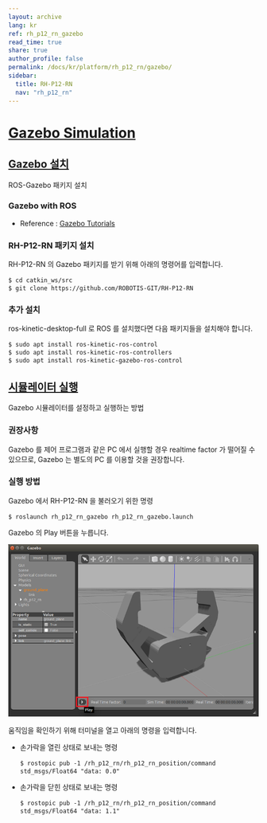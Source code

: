 ```yaml
---
layout: archive
lang: kr
ref: rh_p12_rn_gazebo
read_time: true
share: true
author_profile: false
permalink: /docs/kr/platform/rh_p12_rn/gazebo/
sidebar:
  title: RH-P12-RN
  nav: "rh_p12_rn"
---
```


<div style="counter-reset: h1 6"></div>

# [Gazebo Simulation](gazebo-simulation)

## [Gazebo 설치](gazebo-설치)
ROS-Gazebo 패키지 설치

### Gazebo with ROS
- Reference : [Gazebo Tutorials](http://gazebosim.org/tutorials?cat=connect_ros)

### RH-P12-RN 패키지 설치
RH-P12-RN 의 Gazebo 패키지를 받기 위해 아래의 명령어를 입력합니다.

```
$ cd catkin_ws/src
$ git clone https://github.com/ROBOTIS-GIT/RH-P12-RN
```

### 추가 설치
ros-kinetic-desktop-full 로 ROS 를 설치했다면 다음 패키지들을 설치해야 합니다.

```
$ sudo apt install ros-kinetic-ros-control
$ sudo apt install ros-kinetic-ros-controllers
$ sudo apt install ros-kinetic-gazebo-ros-control
```

## [시뮬레이터 실행](시뮬레이터-실행)
Gazebo 시뮬레이터를 설정하고 실행하는 방법

### 권장사항
Gazebo 를 제어 프로그램과 같은 PC 에서 실행할 경우 realtime factor 가 떨어질 수 있으므로, Gazebo 는 별도의 PC 를 이용할 것을 권장합니다.

### 실행 방법
Gazebo 에서 RH-P12-RN 을 불러오기 위한 명령

```
$ roslaunch rh_p12_rn_gazebo rh_p12_rn_gazebo.launch
```

Gazebo 의 Play 버튼을 누릅니다.  

![](/assets/images/platform/rh_p12_rn/gazebo_play_button.png)  

움직임을 확인하기 위해 터미널을 열고 아래의 명령을 입력합니다.  

- 손가락을 열린 상태로 보내는 명령

  ```
  $ rostopic pub -1 /rh_p12_rn/rh_p12_rn_position/command std_msgs/Float64 "data: 0.0"
  ```

- 손가락을 닫힌 상태로 보내는 명령

  ```
  $ rostopic pub -1 /rh_p12_rn/rh_p12_rn_position/command std_msgs/Float64 "data: 1.1"
  ```
